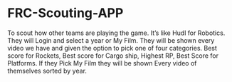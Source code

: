 # FRC-Scouting-APP
To scout how other teams are playing the game. It’s like Hudl for Robotics.
They will Login and select a year or My Film. They will be shown every video we have and given the option to pick one of four categories. Best score for Rockets, Best score for Cargo ship, Highest RP, Best Score for Platforms. If they Pick My Film they will be shown Every video of themselves sorted by year.
